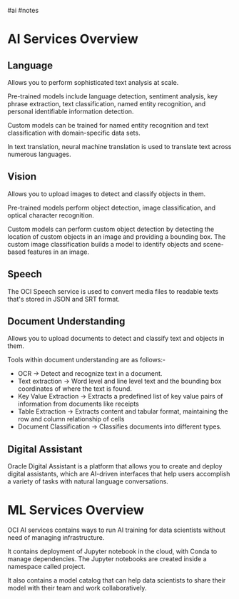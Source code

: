 #ai #notes 

# AI Services Overview
## Language

Allows you to perform sophisticated text analysis at scale.

Pre-trained models include language detection, sentiment analysis, key phrase extraction, text classification, named entity recognition, and personal identifiable information detection.

Custom models can be trained for named entity recognition and text classification with domain-specific data sets. 

In text translation, neural machine translation is used to translate text across numerous languages.

## Vision

Allows you to upload images to detect and classify objects in them.

Pre-trained models perform object detection, image classification, and optical character recognition.

Custom models can perform custom object detection by detecting the location of custom objects in an image and providing a bounding box. The custom image classification builds a model to identify objects and scene-based features in an image.

## Speech

The OCI Speech service is used to convert media files to readable texts that's stored in JSON and SRT format.

## Document Understanding

Allows you to upload documents to detect and classify text and objects in them.

Tools within document understanding are as follows:-

- OCR -> Detect and recognize text in a document.
- Text extraction -> Word level and line level text and the bounding box coordinates of where the text is found.
- Key Value Extraction -> Extracts a predefined list of key value pairs of information from documents like receipts
- Table Extraction -> Extracts content and tabular format, maintaining the row and column relationship of cells
- Document Classification -> Classifies documents into different types.
## Digital Assistant

Oracle Digital Assistant is a platform that allows you to create and deploy digital assistants, which are AI-driven interfaces that help users accomplish a variety of tasks with natural language conversations.

# ML Services Overview

OCI AI services contains ways to run AI training for data scientists without need of managing infrastructure.

It contains deployment of Jupyter notebook in the cloud, with Conda to manage dependencies. The Jupyter notebooks are created inside a namespace called project.

It also contains a model catalog that can help data scientists to share their model with their team and work collaboratively.


